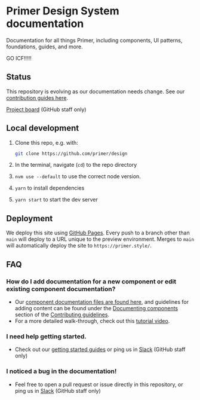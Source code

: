 # Primer Design System documentation

Documentation for all things Primer, including components, UI patterns, foundations, guides, and more.


GO ICF!!!!!

## Status

This repository is evolving as our documentation needs change. See our [contribution guides here](https://primer.style/guides/contribute/documentation).

[Project board](https://github.com/orgs/github/projects/4503/views/16) (GitHub staff only)

## Local development

1. Clone this repo, e.g. with:

   ```sh
   git clone https://github.com/primer/design
   ```

2. In the terminal, navigate (`cd`) to the repo directory
3. `nvm use --default` to use the correct node version.
4. `yarn` to install dependencies
5. `yarn start` to start the dev server


## Deployment

We deploy this site using [GitHub Pages](https://pages.github.com/). Every push to a branch other than `main` will deploy to a URL unique to the preview environment. Merges to `main` will automatically deploy the site to `https://primer.style/`.

## FAQ

### How do I add documentation for a new component or edit existing component documentation?
- Our [component documentation files are found here](https://github.com/primer/design/tree/main/content/components), and guidelines for adding content can be found under the [Documenting components](https://primer.style/guides/contribute/documentation#documenting-components) section of the [Contributing guidelines]((https://primer.style/guides/contribute/documentation)).
- For a more detailed walk-through, check out this [tutorial video](https://www.loom.com/share/ac56f610076f41878d0351b4a1c44a6b?sid=1bd5a46d-a7ea-4e0d-bb08-ed9e8c8bfe12).

### I need help getting started.
- Check out our [getting started guides](https://primer.style/guides) or ping us in [Slack](https://github.slack.com/archives/CSGAVNZ19) (GitHub staff only)

### I noticed a bug in the documentation!
- Feel free to open a pull request or issue directly in this repository, or ping us in [Slack](https://github.slack.com/archives/CSGAVNZ19) (GitHub staff only)
